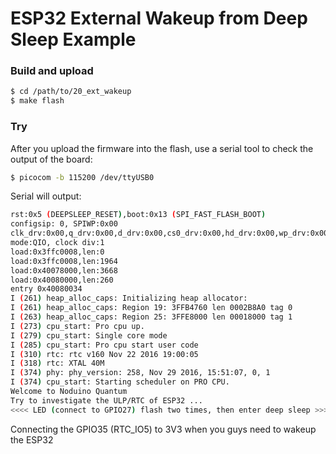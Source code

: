 ESP32 External Wakeup from Deep Sleep Example
==============================================

### Build and upload

```bash
$ cd /path/to/20_ext_wakeup
$ make flash
```


### Try

After you upload the firmware into the flash, use a serial tool to check the output of the board:

```bash
$ picocom -b 115200 /dev/ttyUSB0
```


Serial will output:

```bash
rst:0x5 (DEEPSLEEP_RESET),boot:0x13 (SPI_FAST_FLASH_BOOT)
configsip: 0, SPIWP:0x00
clk_drv:0x00,q_drv:0x00,d_drv:0x00,cs0_drv:0x00,hd_drv:0x00,wp_drv:0x00
mode:QIO, clock div:1
load:0x3ffc0008,len:0
load:0x3ffc0008,len:1964
load:0x40078000,len:3668
load:0x40080000,len:260
entry 0x40080034
I (261) heap_alloc_caps: Initializing heap allocator:
I (261) heap_alloc_caps: Region 19: 3FFB4760 len 0002B8A0 tag 0
I (263) heap_alloc_caps: Region 25: 3FFE8000 len 00018000 tag 1
I (273) cpu_start: Pro cpu up.
I (279) cpu_start: Single core mode
I (285) cpu_start: Pro cpu start user code
I (310) rtc: rtc v160 Nov 22 2016 19:00:05
I (318) rtc: XTAL 40M
I (374) phy: phy_version: 258, Nov 29 2016, 15:51:07, 0, 1
I (374) cpu_start: Starting scheduler on PRO CPU.
Welcome to Noduino Quantum
Try to investigate the ULP/RTC of ESP32 ... 
<<<< LED (connect to GPIO27) flash two times, then enter deep sleep >>>>
```

Connecting the GPIO35 (RTC_IO5) to 3V3 when you guys need to wakeup the ESP32
